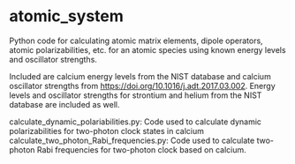 # atomic_system
Python code for calculating atomic matrix elements, dipole operators, atomic polarizabilities, etc. for an atomic species using known energy levels and oscillator strengths. 

Included are calcium energy levels from the NIST database and calcium oscillator strengths from https://doi.org/10.1016/j.adt.2017.03.002. Energy levels and oscillator strengths for strontium and helium from the NIST database are included as well.  

calculate_dynamic_polariabilities.py: Code used to calculate dynamic polarizabilities for two-photon clock states in calcium
calculate_two_photon_Rabi_frequencies.py: Code used to calculate two-photon Rabi frequencies for two-photon clock based on calcium. 
